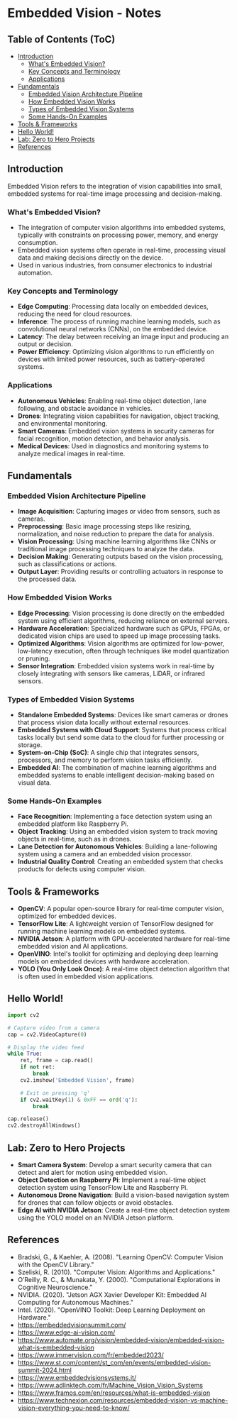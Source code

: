 # Embedded Vision - Notes

## Table of Contents (ToC)

  - [Introduction](#introduction)
    - [What's Embedded Vision?](#whats-embedded-vision)
    - [Key Concepts and Terminology](#key-concepts-and-terminology)
    - [Applications](#applications)
  - [Fundamentals](#fundamentals)
    - [Embedded Vision Architecture Pipeline](#embedded-vision-architecture-pipeline)
    - [How Embedded Vision Works](#how-embedded-vision-works)
    - [Types of Embedded Vision Systems](#types-of-embedded-vision-systems)
    - [Some Hands-On Examples](#some-hands-on-examples)
  - [Tools \& Frameworks](#tools--frameworks)
  - [Hello World!](#hello-world)
  - [Lab: Zero to Hero Projects](#lab-zero-to-hero-projects)
  - [References](#references)

## Introduction
Embedded Vision refers to the integration of vision capabilities into small, embedded systems for real-time image processing and decision-making.

### What's Embedded Vision?
- The integration of computer vision algorithms into embedded systems, typically with constraints on processing power, memory, and energy consumption.
- Embedded vision systems often operate in real-time, processing visual data and making decisions directly on the device.
- Used in various industries, from consumer electronics to industrial automation.

### Key Concepts and Terminology
- **Edge Computing**: Processing data locally on embedded devices, reducing the need for cloud resources.
- **Inference**: The process of running machine learning models, such as convolutional neural networks (CNNs), on the embedded device.
- **Latency**: The delay between receiving an image input and producing an output or decision.
- **Power Efficiency**: Optimizing vision algorithms to run efficiently on devices with limited power resources, such as battery-operated systems.

### Applications
- **Autonomous Vehicles**: Enabling real-time object detection, lane following, and obstacle avoidance in vehicles.
- **Drones**: Integrating vision capabilities for navigation, object tracking, and environmental monitoring.
- **Smart Cameras**: Embedded vision systems in security cameras for facial recognition, motion detection, and behavior analysis.
- **Medical Devices**: Used in diagnostics and monitoring systems to analyze medical images in real-time.

## Fundamentals

### Embedded Vision Architecture Pipeline
- **Image Acquisition**: Capturing images or video from sensors, such as cameras.
- **Preprocessing**: Basic image processing steps like resizing, normalization, and noise reduction to prepare the data for analysis.
- **Vision Processing**: Using machine learning algorithms like CNNs or traditional image processing techniques to analyze the data.
- **Decision Making**: Generating outputs based on the vision processing, such as classifications or actions.
- **Output Layer**: Providing results or controlling actuators in response to the processed data.

### How Embedded Vision Works
- **Edge Processing**: Vision processing is done directly on the embedded system using efficient algorithms, reducing reliance on external servers.
- **Hardware Acceleration**: Specialized hardware such as GPUs, FPGAs, or dedicated vision chips are used to speed up image processing tasks.
- **Optimized Algorithms**: Vision algorithms are optimized for low-power, low-latency execution, often through techniques like model quantization or pruning.
- **Sensor Integration**: Embedded vision systems work in real-time by closely integrating with sensors like cameras, LiDAR, or infrared sensors.

### Types of Embedded Vision Systems
- **Standalone Embedded Systems**: Devices like smart cameras or drones that process vision data locally without external resources.
- **Embedded Systems with Cloud Support**: Systems that process critical tasks locally but send some data to the cloud for further processing or storage.
- **System-on-Chip (SoC)**: A single chip that integrates sensors, processors, and memory to perform vision tasks efficiently.
- **Embedded AI**: The combination of machine learning algorithms and embedded systems to enable intelligent decision-making based on visual data.

### Some Hands-On Examples
- **Face Recognition**: Implementing a face detection system using an embedded platform like Raspberry Pi.
- **Object Tracking**: Using an embedded vision system to track moving objects in real-time, such as in drones.
- **Lane Detection for Autonomous Vehicles**: Building a lane-following system using a camera and an embedded vision processor.
- **Industrial Quality Control**: Creating an embedded system that checks products for defects using computer vision.

## Tools & Frameworks
- **OpenCV**: A popular open-source library for real-time computer vision, optimized for embedded devices.
- **TensorFlow Lite**: A lightweight version of TensorFlow designed for running machine learning models on embedded systems.
- **NVIDIA Jetson**: A platform with GPU-accelerated hardware for real-time embedded vision and AI applications.
- **OpenVINO**: Intel's toolkit for optimizing and deploying deep learning models on embedded devices with hardware acceleration.
- **YOLO (You Only Look Once)**: A real-time object detection algorithm that is often used in embedded vision applications.

## Hello World!
```python
import cv2

# Capture video from a camera
cap = cv2.VideoCapture(0)

# Display the video feed
while True:
    ret, frame = cap.read()
    if not ret:
        break
    cv2.imshow('Embedded Vision', frame)

    # Exit on pressing 'q'
    if cv2.waitKey(1) & 0xFF == ord('q'):
        break

cap.release()
cv2.destroyAllWindows()
```

## Lab: Zero to Hero Projects
- **Smart Camera System**: Develop a smart security camera that can detect and alert for motion using embedded vision.
- **Object Detection on Raspberry Pi**: Implement a real-time object detection system using TensorFlow Lite and Raspberry Pi.
- **Autonomous Drone Navigation**: Build a vision-based navigation system for drones that can follow objects or avoid obstacles.
- **Edge AI with NVIDIA Jetson**: Create a real-time object detection system using the YOLO model on an NVIDIA Jetson platform.

## References
- Bradski, G., & Kaehler, A. (2008). "Learning OpenCV: Computer Vision with the OpenCV Library."
- Szeliski, R. (2010). "Computer Vision: Algorithms and Applications."
- O’Reilly, R. C., & Munakata, Y. (2000). "Computational Explorations in Cognitive Neuroscience."
- NVIDIA. (2020). "Jetson AGX Xavier Developer Kit: Embedded AI Computing for Autonomous Machines."
- Intel. (2020). "OpenVINO Toolkit: Deep Learning Deployment on Hardware."
- https://embeddedvisionsummit.com/
- https://www.edge-ai-vision.com/
- https://www.automate.org/vision/embedded-vision/embedded-vision-what-is-embedded-vision
- https://www.immervision.com/fr/embedded2023/
- https://www.st.com/content/st_com/en/events/embedded-vision-summit-2024.html
- https://www.embeddedvisionsystems.it/
- https://www.adlinktech.com/fr/Machine_Vision_Vision_Systems
- https://www.framos.com/en/resources/what-is-embedded-vision
- https://www.technexion.com/resources/embedded-vision-vs-machine-vision-everything-you-need-to-know/
